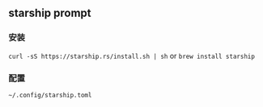 ## starship prompt

### 安装
`curl -sS https://starship.rs/install.sh | sh` or `brew install starship`

### 配置
`~/.config/starship.toml`
